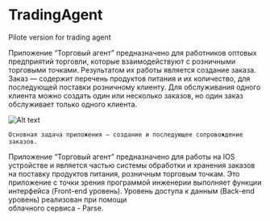 # TradingAgent
Pilote version for trading agent

 Приложение “Торговый агент” предназначено для работников оптовых предприятий торговли, которые взаимодействуют с розничными
торговыми точками. Результатом их работы является создание заказа.
	Заказ — содержит перечень продуктов питания и их количество, для последующей поставки розничному клиенту. Для обслуживания 
одного клиента можно создать один или несколько заказов, но один заказ обслуживает только одного клиента.

![Alt text](https://cloud.githubusercontent.com/assets/10370931/16762275/834d244a-482c-11e6-964f-e3ea4d4542ec.png "Order for client")


	Основная задача приложения — создание и последующее сопровождение заказов.

Приложение “Торговый агент” предназначено для работы на IOS устройстве и является частью системы обработки и хранения
заказов на поставку продуктов питания, розничным торговым точкам. Это приложение с точки зрения программой инженерии 
выполняет функции интерфейса (Front-end уровень). Уровень доступа к данным (Back-end уровень) реализован при помощи  
облачного сервиса  - Parse.
